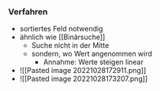 ### Verfahren
+ sortiertes Feld notwendig
+ ähnlich wie [[Binärsuche]]
	+ Suche nicht in der Mitte
	+ sondern, wo Wert angenommen wird
		+ Annahme: Werte steigen linear
+ ![[Pasted image 20221028172911.png]]
+ ![[Pasted image 20221028173207.png]]
